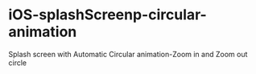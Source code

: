 # iOS-splashScreenp-circular-animation
Splash screen with Automatic Circular animation-Zoom in and Zoom out circle
